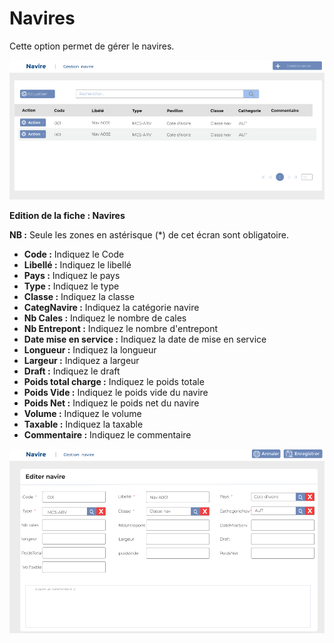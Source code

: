 # Navires

Cette option permet de gérer le navires.

![](../../../.gitbook/assets/navires-home.PNG)

**Edition de la fiche : Navires**

**NB :** Seule les zones en astérisque (\*) de cet écran sont obligatoire.

* **Code :** Indiquez le Code
* **Libellé :** Indiquez le libellé
* **Pays :** Indiquez le pays
* **Type :** Indiquez le type&#x20;
* **Classe :** Indiquez la classe&#x20;
* **CategNavire :** Indiquez la catégorie navire
* **Nb Cales :** Indiquez le nombre de cales
* **Nb Entrepont :** Indiquez le nombre d'entrepont&#x20;
* **Date mise en service :** Indiquez la date de mise en service&#x20;
* **Longueur :** Indiquez la longueur&#x20;
* **Largeur :** Indiquez a largeur&#x20;
* **Draft :** Indiquez le draft
* **Poids total charge :** Indiquez le poids totale
* **Poids Vide :** Indiquez le poids vide du navire
* **Poids Net :** Indiquez le poids net du navire
* **Volume :** Indiquez le volume
* **Taxable :** Indiquez la taxable&#x20;
* **Commentaire :** Indiquez le commentaire

![](../../../.gitbook/assets/navires-edit.PNG)

